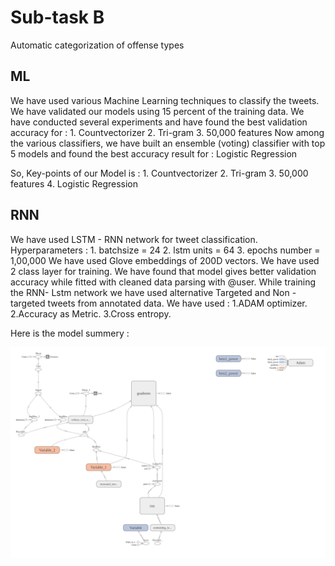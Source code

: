 # Sub-task B
Automatic categorization of offense types

## ML

We have used various Machine Learning techniques to classify the tweets.
We have validated our models using 15 percent of the training data.
We have conducted several experiments and have found the best validation accuracy for :
    1. Countvectorizer
    2. Tri-gram
    3. 50,000 features
Now among the various classifiers, we have built an ensemble (voting) classifier with top 5 models and found the best accuracy result for :
    Logistic Regression

So, Key-points of our Model is :
    1. Countvectorizer
    2. Tri-gram
    3. 50,000 features
    4. Logistic Regression

## RNN

We have used LSTM - RNN network for tweet classification.
Hyperparameters :
    1. batchsize = 24
    2. lstm units = 64
    3. epochs number = 1,00,000
We have used Glove embeddings of 200D vectors.
We have used 2 class layer for training.
We have found that model gives better validation accuracy while fitted with cleaned data parsing with @user.
While training the RNN- Lstm network we have used alternative Targeted and Non -targeted tweets from annotated data.
We have used : 
    1.ADAM optimizer.
    2.Accuracy as Metric.
    3.Cross entropy.

Here is the model summery :

<img src="model_rnn.png?raw=true">